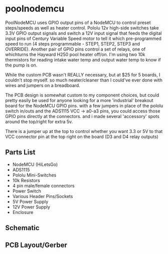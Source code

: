 # poolnodemcu
PoolNodeMCU uses GPIO output pins of a NodeMCU to control preset steps/speeds as well as heater control. Pololu 12v high-side switches take 3.3V GPIO output signals and switch a 12V input signal that feeds the digital input pins of Century Variable Speed motor to tell it which pre-programmed speed to run (4 steps programmable - STEP1, STEP2, STEP3 and OVERRIDE). Another pair of GPIO pins control a set of relays, one of whichturns the Hayward H250 pool heater off/on. I'm using two 10k thermistors for reading intake water temp and output water temp to know if the pump is on.

While the custom PCB wasn't REALLY necessary, but at $25 for 5 boards, I couldn't stop myself. so much neater/cleaner than I could've ever done with wires and jumpers on a breadboard.

The PCB design is somewhat custom to my component choices, but could pretty easily be used for anyone looking for a more 'industrial' breakout board for the NodeMCU GPIO pins. with a few jumpers in place of the pololu switch in/outs and the ADS1115 VCC -> a0-a3 pins, you could access those GPIO pins directly at the connectors. and i made several 'accessory' spots around the top/right for extra 5v.

There is a jumper up at the top to control whether you want 3.3 or 5V to that VCC connector pin at the top right on the board (D3 and D4 relay outputs)

## Parts List
- NodeMCU (HiLetsGo)
- ADS1115
- Pololu Mini-Switches
- 10k Resistors
- 4 pin male/female connectors
- Power Switch
- Various Header Pins/Sockets
- 5V Power Supply
- 12V Power Supply
- Enclosure

## Schematic

## PCB Layout/Gerber
